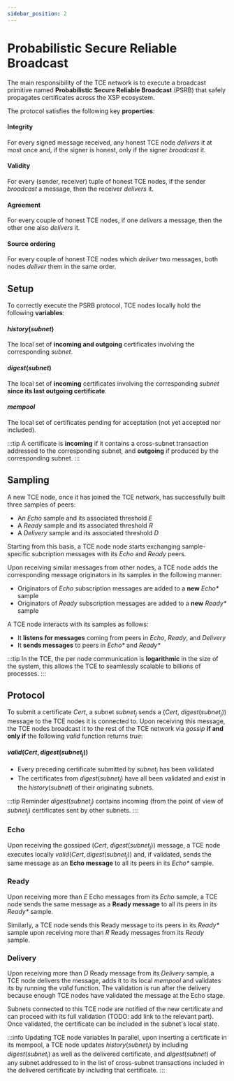 ```yaml
---
sidebar_position: 2
---
```


# Probabilistic Secure Reliable Broadcast

The main responsibility of the TCE network is to execute a broadcast primitive named **Probabilistic Secure Reliable Broadcast** (PSRB) that safely propagates certificates across the XSP ecosystem.

The protocol satisfies the following key **properties**:

#### Integrity

For every signed message received, any honest TCE node _delivers_ it at most once and, if the signer is honest, only if the signer _broadcast_ it.

#### Validity

For every (sender, receiver) tuple of honest TCE nodes, if the sender _broadcast_ a message, then the receiver _delivers_ it.

#### Agreement

For every couple of honest TCE nodes, if one _delivers_ a message, then the other one also _delivers_ it.

#### Source ordering

For every couple of honest TCE nodes which _deliver_ two messages, both nodes _deliver_ them in the same order.

## Setup

To correctly execute the PSRB protocol, TCE nodes locally hold the following **variables**:

#### $history (subnet)$

The local set of **incoming and outgoing** certificates involving the corresponding _subnet_.

#### $digest (subnet)$

The local set of **incoming** certificates involving the corresponding _subnet_ **since its last outgoing certificate**.

#### $mempool$

The local set of certificates pending for acceptation (not yet accepted nor included).

:::tip
A certificate is **incoming** if it contains a cross-subnet transaction addressed to the corresponding subnet, and **outgoing** if produced by the corresponding subnet.
:::

## Sampling

A new TCE node, once it has joined the TCE network, has successfully built three samples of peers:

- An _Echo_ sample and its associated threshold $E$
- A _Ready_ sample and its associated threshold $R$
- A _Delivery_ sample and its associated threshold $D$

Starting from this basis, a TCE node node starts exchanging sample-specific subcription messages with its _Echo_ and _Ready_ peers.

Upon receiving similar messages from other nodes, a TCE node adds the corresponding message originators in its samples in the following manner:

- Originators of _Echo_ subscription messages are added to a **new** _Echo\*_ sample
- Originators of _Ready_ subscription messages are added to a **new** _Ready\*_ sample

A TCE node interacts with its samples as follows:

- It **listens for messages** coming from peers in _Echo_, _Ready_, and _Delivery_
- It **sends messages** to peers in _Echo\*_ and _Ready\*_

:::tip
In the TCE, the per node communication is **logarithmic** in the size of the system, this allows the TCE to seamlessly scalable to billions of processes.
:::

## Protocol

To submit a certificate $Cert$, a subnet $subnet_j$ sends a ($Cert$, $digest(subnet_j)$) message to the TCE nodes it is connected to. Upon receiving this message, the TCE nodes broadcast it to the rest of the TCE network via _gossip_ **if and only if** the following $valid$ function returns $true$:

#### $valid(Cert, digest(subnet_j))$

- Every preceding certificate submitted by $subnet_j$ has been validated
- The certificates from $digest(subnet_j)$ have all been validated and exist in the $history(subnet)$ of their originating subnets.

:::tip Reminder
$digest(subnet_j)$ contains incoming (from the point of view of $subnet_j$) certificates sent by other subnets.
:::

### Echo

Upon receiving the gossiped ($Cert$, $digest(subnet_j)$) message, a TCE node executes locally $valid(Cert, digest(subnet_j))$ and, if validated, sends the same message as an **Echo message** to all its peers in its _Echo\*_ sample.

### Ready

Upon receiving more than $E$ Echo messages from its _Echo_ sample, a TCE node sends the same message as a **Ready message** to all its peers in its _Ready\*_ sample.

Similarly, a TCE node sends this Ready message to its peers in its _Ready\*_ sample upon receiving more than $R$ Ready messages from its _Ready_ sample.

### Delivery

Upon receiving more than $D$ Ready message from its _Delivery_ sample, a TCE node delivers the message, adds it to its local $mempool$ and validates its by running the $valid$ function. The validation is run after the delivery because enough TCE nodes have validated the message at the Echo stage.

Subnets connected to this TCE node are notified of the new certificate and can proceed with its full validation (TODO: add link to the relevant part). Once validated, the certificate can be included in the subnet's local state.

:::info Updating TCE node variables
In parallel, upon inserting a certificate in its mempool, a TCE node updates $history(subnet_i)$ by including $digest(subnet_i)$ as well as the delivered certificate, and $digest(subnet)$ of any subnet addressed to in the list of cross-subnet transactions included in the delivered certificate by including that certificate.
:::
